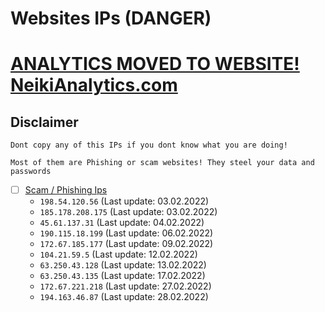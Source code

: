 # Websites IPs (DANGER)

# [ANALYTICS MOVED TO WEBSITE! NeikiAnalytics.com](https://neikianalytics.com)

## Disclaimer
```
Dont copy any of this IPs if you dont know what you are doing!

Most of them are Phishing or scam websites! They steel your data and passwords
```

- [ ] [Scam / Phishing Ips](https://github.com/NeikiDev/NeikiAnalytics/tree/main/results)
    - `198.54.120.56`     (Last update: 03.02.2022)
    - `185.178.208.175`   (Last update: 03.02.2022)
    - `45.61.137.31`      (Last update: 04.02.2022)
    - `190.115.18.199`    (Last update: 06.02.2022)
    - `172.67.185.177`    (Last update: 09.02.2022)
    - `104.21.59.5`       (Last update: 12.02.2022)
    - `63.250.43.128`     (Last update: 13.02.2022)
    - `63.250.43.135`     (Last update: 17.02.2022)
    - `172.67.221.218`    (Last update: 27.02.2022)
    - `194.163.46.87`     (Last update: 28.02.2022)